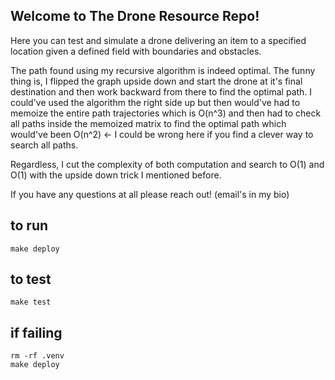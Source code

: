 ## Welcome to The Drone Resource Repo!

Here you can test and simulate a drone delivering an item to a specified location given a defined field with boundaries and obstacles.



The path found using my recursive algorithm is indeed optimal. The funny thing is, I flipped 
the graph upside down and start the drone at it's final destination and then work backward from there to find the optimal path. 
I could've used the algorithm the right side up but then would've had to memoize the entire path trajectories which is O(n^3) and
then had to check all paths inside the memoized matrix to find the optimal path which would've been O(n^2) <- I could be wrong here if you
find a clever way to search all paths.

Regardless, I cut the complexity of both computation and search to O(1) and O(1) with the upside down trick I mentioned before.

If you have any questions at all please reach out! (email's in my bio)

## to run
```
make deploy
```

## to test
```
make test
```

## if failing
```
rm -rf .venv
make deploy
```
